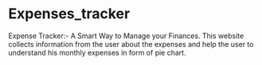 # Expenses_tracker
Expense Tracker:- A Smart Way to Manage your Finances.
This website collects information from the user about the expenses and help the user to understand his monthly expenses in form of pie chart.

